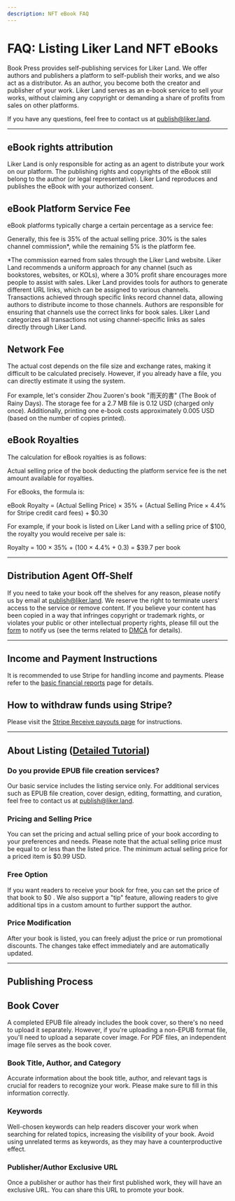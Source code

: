 ```yaml
---
description: NFT eBook FAQ
---
```


# FAQ: Listing Liker Land NFT eBooks

Book Press provides self-publishing services for Liker Land. We offer authors and publishers a platform to self-publish their works, and we also act as a distributor. As an author, you become both the creator and publisher of your work. Liker Land serves as an e-book service to sell your works, without claiming any copyright or demanding a share of profits from sales on other platforms.

If you have any questions, feel free to contact us at [publish@liker.land](mailto:publish@liker.land).

***

## eBook rights attribution

Liker Land is only responsible for acting as an agent to distribute your work on our platform. The publishing rights and copyrights of the eBook still belong to the author (or legal representative). Liker Land reproduces and publishes the eBook with your authorized consent.

## eBook Platform Service Fee

eBook platforms typically charge a certain percentage as a service fee:

Generally, this fee is 35% of the actual selling price. 30% is the sales channel commission\*, while the remaining 5% is the platform fee.

\*The commission earned from sales through the Liker Land website. Liker Land recommends a uniform approach for any channel (such as bookstores, websites, or KOLs), where a 30% profit share encourages more people to assist with sales. Liker Land provides tools for authors to generate different URL links, which can be assigned to various channels. Transactions achieved through specific links record channel data, allowing authors to distribute income to those channels. Authors are responsible for ensuring that channels use the correct links for book sales. Liker Land categorizes all transactions not using channel-specific links as sales directly through Liker Land.

## Network Fee

The actual cost depends on the file size and exchange rates, making it difficult to be calculated precisely. However, if you already have a file, you can directly estimate it using the system.

For example, let's consider Zhou Zuoren's book "雨天的書" (The Book of Rainy Days). The storage fee for a 2.7 MB file is 0.12 USD (charged only once). Additionally, printing one e-book costs approximately 0.005 USD (based on the number of copies printed).

## eBook Royalties

The calculation for eBook royalties is as follows:

Actual selling price of the book deducting the platform service fee is the net amount available for royalties.

For eBooks, the formula is:

eBook Royalty = (Actual Selling Price) × 35% + (Actual Selling Price × 4.4% for Stripe credit card fees) + $0.30

For example, if your book is listed on Liker Land with a selling price of $100, the royalty you would receive per sale is:

Royalty = 100 × 35% + (100 × 4.4% + 0.3) = $39.7 per book

***

## Distribution Agent Off-Shelf

If you need to take your book off the shelves for any reason, please notify us by email at [publish@liker.land](mailto:publish@liker.land). We reserve the right to terminate users' access to the service or remove content. If you believe your content has been copied in a way that infringes copyright or trademark rights, or violates your public or other intellectual property rights, please fill out the [form](https://docs.google.com/forms/d/e/1FAIpQLSfdFQH3TqY8US2TEkaJCMj4b5xgZamdvEC1YVwKadUX\_qORaA/viewform) to notify us (see the terms related to [DMCA](https://likecoin.notion.site/liker-land-Terms-of-Service-dfcc13cf114e4fbc809c25559ce1d0e8) for details).

***

## Income and Payment Instructions

It is recommended to use Stripe for handling income and payments. Please refer to the [basic financial reports](https://docs.stripe.com/reports) page for details.

## How to withdraw funds using Stripe?

Please visit the [Stripe Receive payouts page](https://docs.stripe.com/payouts) for instructions.

***

## About Listing ([Detailed Tutorial](./))

### Do you provide EPUB file creation services?

Our basic service includes the listing service only. For additional services such as EPUB file creation, cover design, editing, formatting, and curation, feel free to contact us at [publish@liker.land](mailto:publish@liker.land).

### Pricing and Selling Price

You can set the pricing and actual selling price of your book according to your preferences and needs. Please note that the actual selling price must be equal to or less than the listed price. The minimum actual selling price for a priced item is $0.99 USD.

### Free Option

If you want readers to receive your book for free, you can set the price of that book to $0 . We also support a "tip" feature, allowing readers to give additional tips in a custom amount to further support the author.

### Price Modification

After your book is listed, you can freely adjust the price or run promotional discounts. The changes take effect immediately and are automatically updated.

***

## Publishing Process

## Book Cover

A completed EPUB file already includes the book cover, so there's no need to upload it separately. However, if you're uploading a non-EPUB format file, you'll need to upload a separate cover image. For PDF files, an independent image file serves as the book cover.

### Book Title, Author, and Category

Accurate information about the book title, author, and relevant tags is crucial for readers to recognize your work. Please make sure to fill in this information correctly.

### Keywords

Well-chosen keywords can help readers discover your work when searching for related topics, increasing the visibility of your book. Avoid using unrelated terms as keywords, as they may have a counterproductive effect.

### Publisher/Author Exclusive URL

Once a publisher or author has their first published work, they will have an exclusive URL. You can share this URL to promote your book.
